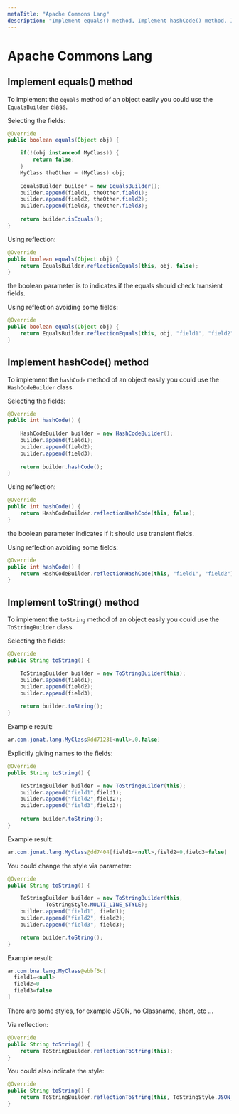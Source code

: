 ```yaml
---
metaTitle: "Apache Commons Lang"
description: "Implement equals() method, Implement hashCode() method, Implement toString() method"
---
```


# Apache Commons Lang



## Implement equals() method


To implement the `equals` method of an object easily you could use the `EqualsBuilder` class.

Selecting the fields:

```java
@Override
public boolean equals(Object obj) {

    if(!(obj instanceof MyClass)) {
        return false;
    }
    MyClass theOther = (MyClass) obj;
    
    EqualsBuilder builder = new EqualsBuilder();
    builder.append(field1, theOther.field1);
    builder.append(field2, theOther.field2);
    builder.append(field3, theOther.field3);
    
    return builder.isEquals();
}

```

Using reflection:

```java
@Override
public boolean equals(Object obj) {
    return EqualsBuilder.reflectionEquals(this, obj, false);
}

```

the boolean parameter is to indicates if the equals should check transient fields.

Using reflection avoiding some fields:

```java
@Override
public boolean equals(Object obj) {
    return EqualsBuilder.reflectionEquals(this, obj, "field1", "field2");
}

```



## Implement hashCode() method


To implement the `hashCode` method of an object easily you could use the `HashCodeBuilder` class.

Selecting the fields:

```java
@Override
public int hashCode() {
    
    HashCodeBuilder builder = new HashCodeBuilder();
    builder.append(field1);
    builder.append(field2);
    builder.append(field3);
    
    return builder.hashCode();
}

```

Using reflection:

```java
@Override
public int hashCode() {
    return HashCodeBuilder.reflectionHashCode(this, false);
}

```

the boolean parameter indicates if it should use transient fields.

Using reflection avoiding some fields:

```java
@Override
public int hashCode() {
    return HashCodeBuilder.reflectionHashCode(this, "field1", "field2");
}

```



## Implement toString() method


To implement the `toString` method of an object easily you could use the `ToStringBuilder` class.

Selecting the fields:

```java
@Override
public String toString() {

    ToStringBuilder builder = new ToStringBuilder(this);
    builder.append(field1);
    builder.append(field2);
    builder.append(field3);
    
    return builder.toString();
}

```

Example result:

```java
ar.com.jonat.lang.MyClass@dd7123[<null>,0,false]

```

Explicitly giving names to the fields:

```java
@Override
public String toString() {

    ToStringBuilder builder = new ToStringBuilder(this);
    builder.append("field1",field1);
    builder.append("field2",field2);
    builder.append("field3",field3);
    
    return builder.toString();
}

```

Example result:

```java
ar.com.jonat.lang.MyClass@dd7404[field1=<null>,field2=0,field3=false]

```

You could change the style via parameter:

```java
@Override
public String toString() {

    ToStringBuilder builder = new ToStringBuilder(this,
            ToStringStyle.MULTI_LINE_STYLE);
    builder.append("field1", field1);
    builder.append("field2", field2);
    builder.append("field3", field3);

    return builder.toString();
}

```

Example result:

```java
ar.com.bna.lang.MyClass@ebbf5c[
  field1=<null>
  field2=0
  field3=false
]

```

There are some styles, for example JSON, no Classname, short, etc ...

Via reflection:

```java
@Override
public String toString() {
    return ToStringBuilder.reflectionToString(this);
}

```

You could also indicate the style:

```java
@Override
public String toString() {
    return ToStringBuilder.reflectionToString(this, ToStringStyle.JSON_STYLE);
}

```

